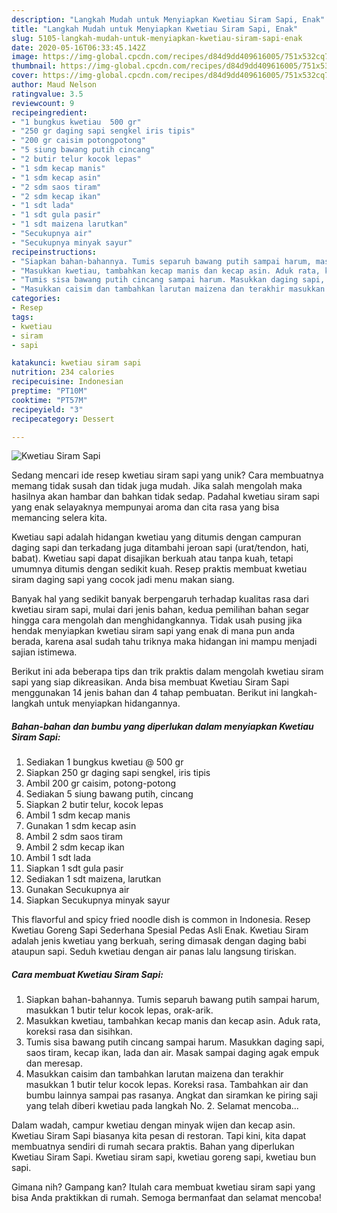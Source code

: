 ```yaml
---
description: "Langkah Mudah untuk Menyiapkan Kwetiau Siram Sapi, Enak"
title: "Langkah Mudah untuk Menyiapkan Kwetiau Siram Sapi, Enak"
slug: 5105-langkah-mudah-untuk-menyiapkan-kwetiau-siram-sapi-enak
date: 2020-05-16T06:33:45.142Z
image: https://img-global.cpcdn.com/recipes/d84d9dd409616005/751x532cq70/kwetiau-siram-sapi-foto-resep-utama.jpg
thumbnail: https://img-global.cpcdn.com/recipes/d84d9dd409616005/751x532cq70/kwetiau-siram-sapi-foto-resep-utama.jpg
cover: https://img-global.cpcdn.com/recipes/d84d9dd409616005/751x532cq70/kwetiau-siram-sapi-foto-resep-utama.jpg
author: Maud Nelson
ratingvalue: 3.5
reviewcount: 9
recipeingredient:
- "1 bungkus kwetiau  500 gr"
- "250 gr daging sapi sengkel iris tipis"
- "200 gr caisim potongpotong"
- "5 siung bawang putih cincang"
- "2 butir telur kocok lepas"
- "1 sdm kecap manis"
- "1 sdm kecap asin"
- "2 sdm saos tiram"
- "2 sdm kecap ikan"
- "1 sdt lada"
- "1 sdt gula pasir"
- "1 sdt maizena larutkan"
- "Secukupnya air"
- "Secukupnya minyak sayur"
recipeinstructions:
- "Siapkan bahan-bahannya. Tumis separuh bawang putih sampai harum, masukkan 1 butir telur kocok lepas, orak-arik."
- "Masukkan kwetiau, tambahkan kecap manis dan kecap asin. Aduk rata, koreksi rasa dan sisihkan."
- "Tumis sisa bawang putih cincang sampai harum. Masukkan daging sapi, saos tiram, kecap ikan, lada dan air. Masak sampai daging agak empuk dan meresap."
- "Masukkan caisim dan tambahkan larutan maizena dan terakhir masukkan 1 butir telur kocok lepas. Koreksi rasa. Tambahkan air dan bumbu lainnya sampai pas rasanya. Angkat dan siramkan ke piring saji yang telah diberi kwetiau pada langkah No. 2. Selamat mencoba..."
categories:
- Resep
tags:
- kwetiau
- siram
- sapi

katakunci: kwetiau siram sapi 
nutrition: 234 calories
recipecuisine: Indonesian
preptime: "PT10M"
cooktime: "PT57M"
recipeyield: "3"
recipecategory: Dessert

---
```



![Kwetiau Siram Sapi](https://img-global.cpcdn.com/recipes/d84d9dd409616005/751x532cq70/kwetiau-siram-sapi-foto-resep-utama.jpg)

Sedang mencari ide resep kwetiau siram sapi yang unik? Cara membuatnya memang tidak susah dan tidak juga mudah. Jika salah mengolah maka hasilnya akan hambar dan bahkan tidak sedap. Padahal kwetiau siram sapi yang enak selayaknya mempunyai aroma dan cita rasa yang bisa memancing selera kita.

Kwetiau sapi adalah hidangan kwetiau yang ditumis dengan campuran daging sapi dan terkadang juga ditambahi jeroan sapi (urat/tendon, hati, babat). Kwetiau sapi dapat disajikan berkuah atau tanpa kuah, tetapi umumnya ditumis dengan sedikit kuah. Resep praktis membuat kwetiau siram daging sapi yang cocok jadi menu makan siang.

Banyak hal yang sedikit banyak berpengaruh terhadap kualitas rasa dari kwetiau siram sapi, mulai dari jenis bahan, kedua pemilihan bahan segar hingga cara mengolah dan menghidangkannya. Tidak usah pusing jika hendak menyiapkan kwetiau siram sapi yang enak di mana pun anda berada, karena asal sudah tahu triknya maka hidangan ini mampu menjadi sajian istimewa.


Berikut ini ada beberapa tips dan trik praktis dalam mengolah kwetiau siram sapi yang siap dikreasikan. Anda bisa membuat Kwetiau Siram Sapi menggunakan 14 jenis bahan dan 4 tahap pembuatan. Berikut ini langkah-langkah untuk menyiapkan hidangannya.

<!--inarticleads1-->

##### Bahan-bahan dan bumbu yang diperlukan dalam menyiapkan Kwetiau Siram Sapi:

1. Sediakan 1 bungkus kwetiau @ 500 gr
1. Siapkan 250 gr daging sapi sengkel, iris tipis
1. Ambil 200 gr caisim, potong-potong
1. Sediakan 5 siung bawang putih, cincang
1. Siapkan 2 butir telur, kocok lepas
1. Ambil 1 sdm kecap manis
1. Gunakan 1 sdm kecap asin
1. Ambil 2 sdm saos tiram
1. Ambil 2 sdm kecap ikan
1. Ambil 1 sdt lada
1. Siapkan 1 sdt gula pasir
1. Sediakan 1 sdt maizena, larutkan
1. Gunakan Secukupnya air
1. Siapkan Secukupnya minyak sayur


This flavorful and spicy fried noodle dish is common in Indonesia. Resep Kwetiau Goreng Sapi Sederhana Spesial Pedas Asli Enak. Kwetiau Siram adalah jenis kwetiau yang berkuah, sering dimasak dengan daging babi ataupun sapi. Seduh kwetiau dengan air panas lalu langsung tiriskan. 

<!--inarticleads2-->

##### Cara membuat Kwetiau Siram Sapi:

1. Siapkan bahan-bahannya. Tumis separuh bawang putih sampai harum, masukkan 1 butir telur kocok lepas, orak-arik.
1. Masukkan kwetiau, tambahkan kecap manis dan kecap asin. Aduk rata, koreksi rasa dan sisihkan.
1. Tumis sisa bawang putih cincang sampai harum. Masukkan daging sapi, saos tiram, kecap ikan, lada dan air. Masak sampai daging agak empuk dan meresap.
1. Masukkan caisim dan tambahkan larutan maizena dan terakhir masukkan 1 butir telur kocok lepas. Koreksi rasa. Tambahkan air dan bumbu lainnya sampai pas rasanya. Angkat dan siramkan ke piring saji yang telah diberi kwetiau pada langkah No. 2. Selamat mencoba...


Dalam wadah, campur kwetiau dengan minyak wijen dan kecap asin. Kwetiau Siram Sapi biasanya kita pesan di restoran. Tapi kini, kita dapat membuatnya sendiri di rumah secara praktis. Bahan yang diperlukan  Kwetiau Siram Sapi. Kwetiau siram sapi, kwetiau goreng sapi, kwetiau bun sapi. 

Gimana nih? Gampang kan? Itulah cara membuat kwetiau siram sapi yang bisa Anda praktikkan di rumah. Semoga bermanfaat dan selamat mencoba!
